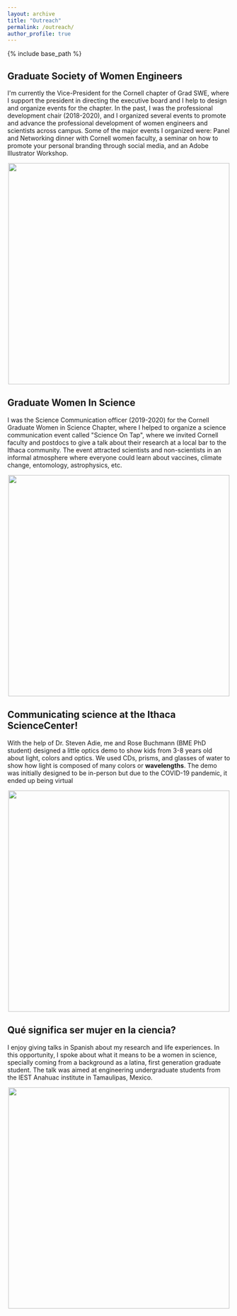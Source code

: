 ```yaml
---
layout: archive
title: "Outreach"
permalink: /outreach/
author_profile: true
---
```



{% include base_path %}

Graduate Society of Women Engineers 
-----

I'm currently the Vice-President for the Cornell chapter of Grad SWE, where I support the president in directing the executive board and I help to design and organize events for the chapter. In the past, I was the professional development chair (2018-2020), and I organized several events to promote and advance the professional development of women engineers and scientists across campus. Some of the major events I organized were: Panel and Networking dinner with Cornell women faculty, a seminar on how to promote your personal branding through social media, and an Adobe Illustrator Workshop. 

<p align="center">
<img src="https://nancyruizu.github.io/files/gradSWE.png" width="500px"> 
</p>

Graduate Women In Science
-----

I was the Science Communication officer (2019-2020) for the Cornell Graduate Women in Science Chapter, where I helped to organize a science communication event called "Science On Tap", where we invited Cornell faculty and postdocs to give a talk about their research at a local bar to the Ithaca community. The event attracted scientists and non-scientists in an informal atmosphere where everyone could learn about vaccines, climate change, entomology, astrophysics, etc. 

<p align="center">
<img src="https://nancyruizu.github.io/files/ScienceOnTap.jpg" width="500px"> 
</p>

Communicating science at the Ithaca ScienceCenter!
-----

With the help of Dr. Steven Adie, me and Rose Buchmann (BME PhD student) designed a little optics demo to show kids from 3-8 years old about light, colors and optics. We used CDs, prisms, and glasses of water to show how light is composed of many colors or **wavelengths**. The demo was initially designed to be in-person but due to the COVID-19 pandemic, it ended up being virtual

<p align="center">
<img src="https://nancyruizu.github.io/files/NancyRose_DayBeforePrep.jpg" width="500px"> 
</p>

Qué significa ser mujer en la ciencia?
------
I enjoy giving talks in Spanish about my research and life experiences. In this opportunity, I spoke about what it means to be a women in science, specially coming from a background as a latina, first generation graduate student. The talk was aimed at engineering undergraduate students from the IEST Anahuac institute in Tamaulipas, Mexico.

<p align="center">
<img src="https://nancyruizu.github.io/files/charlaMexico.jpg" width="500px"> 
</p>
